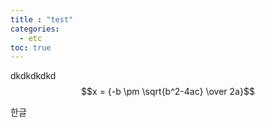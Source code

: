 ```yaml
---
title : "test"
categories:
  - etc
toc: true
---
```


dkdkdkdkd
$$x = {-b \pm \sqrt{b^2-4ac} \over 2a}$$

한글
